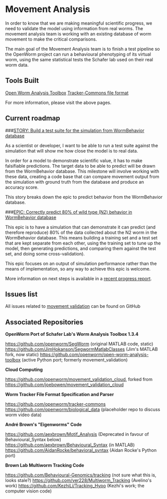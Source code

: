 Movement Analysis
===================

In order to know that we are making meaningful scientific progress, we need to validate the model using information from real worms. The movement analysis team is working with an existing database of worm movement to make the critical comparisons.

The main goal of the Movement Analysis team is to finish a test pipeline so the OpenWorm project can run a behavioural phenotyping of its virtual worm, using the same statistical tests the Schafer lab used on their real worm data.


Tools Built
-----------
[Open Worm Analysis Toolbox](https://github.com/openworm/open-worm-analysis-toolbox)
[Tracker-Commons file format](https://github.com/openworm/tracker-commons/)

For more information, please visit the above pages.

Current roadmap
---------------

###[STORY: Build a test suite for the simulation from WormBehavior database](https://github.com/openworm/OpenWorm/issues?milestone=19&state=open)

As a scientist or developer, I want to be able to run a test suite against the simulation that will show me how close the model is to real data.

In order for a model to demonstrate scientific value, it has to make falsifiable predictions. The target data to be able to predict will be drawn from the WormBehavior database. This milestone will involve working with these data, creating a code base that can compare movement output from the simulation with ground truth from the database and produce an accuracy score.

This story breaks down the epic to predict behavior from the WormBehavior database.

###[EPIC: Correctly predict 80% of wild type (N2) behavior in WormBehavior database](https://github.com/openworm/OpenWorm/issues?milestone=22&state=open)

This epic is to have a simulation that can demonstrate it can predict (and therefore reproduce) 80% of the data collected about the N2 worm in the WormBehavior database. This means building a training set and a test set that are kept separate from each other, using the training set to tune up the model, then generating predictions, and comparing them against the test set, and doing some cross-validation).

This epic focuses on an output of simulation performance rather than the means of implementation, so any way to achieve this epic is welcome.

More information on next steps is available in a [recent progress report](https://docs.google.com/document/d/1sBgMAD-7RUjHwBgrC204LMqSC81byIaZNRm32lEGWMM/edit).

Issues list
-----------

All issues related to [movement validation](https://github.com/openworm/OpenWorm/issues?direction=desc&labels=movement+validation&page=1&sort=comments&state=open) can be found on GitHub

Associated Repositories
-----------------------

**OpenWorm Port of Schafer Lab's Worm Analysis Toolbox 1.3.4**

https://github.com/openworm/SegWorm  (original MATLAB code, static)
https://github.com/JimHokanson/SegwormMatlabClasses  (Jim's MATLAB fork, now static)
https://github.com/openworm/open-worm-analysis-toolbox  (active Python port; formerly movement_validation)

**Cloud Computing**

https://github.com/openworm/movement_validation_cloud, forked from
https://github.com/joebowen/movement_validation_cloud

**Worm Tracker File Format Specification and Parser**

https://github.com/openworm/tracker-commons
https://github.com/openworm/biological_data   (placeholder repo to discuss worm video data)

**André Brown's "Eigenworms" Code**

https://github.com/aexbrown/Motif_Analysis   (Deprecated in favour of Behavioural_Syntax below)
https://github.com/aexbrown/Behavioural_Syntax   (in MATLAB)
https://github.com/AidanRocke/behavioral_syntax  (Aidan Rocke's Python port)

**Brown Lab Multiworm Tracking Code**

https://github.com/Behavioural-Genomics/tracking   (not sure what this is, looks stale?)
https://github.com/ver228/Multiworm_Tracking    (Avelino's work)
https://github.com/KezhiLi/Tracking_Hypo   (Kezhi's work; the computer vision code)

